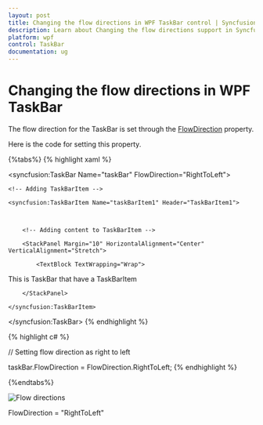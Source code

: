 ```yaml
---
layout: post
title: Changing the flow directions in WPF TaskBar control | Syncfusion
description: Learn about Changing the flow directions support in Syncfusion Essential Studio WPF TaskBar control, its elements and more.
platform: wpf
control: TaskBar
documentation: ug
---
```


# Changing the flow directions in WPF TaskBar

The flow direction for the TaskBar is set through the [FlowDirection](https://learn.microsoft.com/en-us/dotnet/api/system.windows.frameworkelement.flowdirection?redirectedfrom=MSDN&view=netframework-4.7.2#System_Windows_FrameworkElement_FlowDirection) property.

Here is the code for setting this property.

{%tabs%}
{% highlight xaml %}



<!-- Adding TaskBar  -->

<syncfusion:TaskBar Name="taskBar" FlowDirection="RightToLeft">



    <!-- Adding TaskBarItem -->

    <syncfusion:TaskBarItem Name="taskBarItem1" Header="TaskBarItem1">



        <!-- Adding content to TaskBarItem -->

        <StackPanel Margin="10" HorizontalAlignment="Center" 											VerticalAlignment="Stretch">

            <TextBlock TextWrapping="Wrap">

This is TaskBar that have a TaskBarItem</TextBlock>

        </StackPanel>

    </syncfusion:TaskBarItem>

</syncfusion:TaskBar>
{% endhighlight %}



{% highlight c# %}



// Setting flow direction as right to left

taskBar.FlowDirection = FlowDirection.RightToLeft;
{% endhighlight %}

{%endtabs%}


![Flow directions](Changing-the-flow-directions_images/Changing-the-flow-directions_img1.jpeg)


FlowDirection = "RightToLeft"



